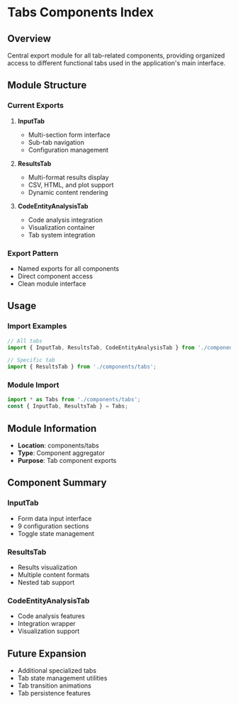# Tabs Components Index

## Overview
Central export module for all tab-related components, providing organized access to different functional tabs used in the application's main interface.

## Module Structure

### Current Exports
1. **InputTab**
   - Multi-section form interface
   - Sub-tab navigation
   - Configuration management

2. **ResultsTab**
   - Multi-format results display
   - CSV, HTML, and plot support
   - Dynamic content rendering

3. **CodeEntityAnalysisTab**
   - Code analysis integration
   - Visualization container
   - Tab system integration

### Export Pattern
- Named exports for all components
- Direct component access
- Clean module interface

## Usage

### Import Examples
```javascript
// All tabs
import { InputTab, ResultsTab, CodeEntityAnalysisTab } from './components/tabs';

// Specific tab
import { ResultsTab } from './components/tabs';
```

### Module Import
```javascript
import * as Tabs from './components/tabs';
const { InputTab, ResultsTab } = Tabs;
```

## Module Information
- **Location**: components/tabs
- **Type**: Component aggregator
- **Purpose**: Tab component exports

## Component Summary

### InputTab
- Form data input interface
- 9 configuration sections
- Toggle state management

### ResultsTab
- Results visualization
- Multiple content formats
- Nested tab support

### CodeEntityAnalysisTab
- Code analysis features
- Integration wrapper
- Visualization support

## Future Expansion
- Additional specialized tabs
- Tab state management utilities
- Tab transition animations
- Tab persistence features